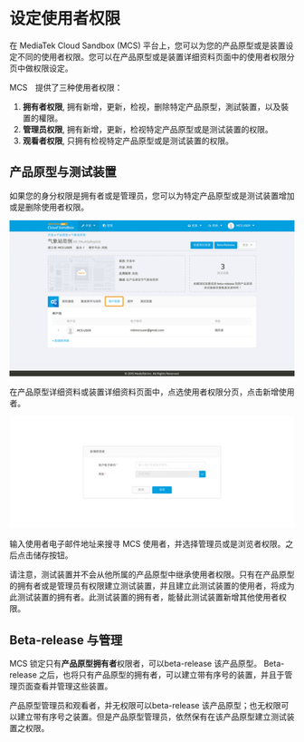 # 设定使用者权限


在 MediaTek Cloud Sandbox (MCS) 平台上，您可以为您的产品原型或是装置设定不同的使用者权限。您可以在产品原型或是装置详细资料页面中的使用者权限分页中做权限设定。


MCS　提供了三种使用者权限：

1. **拥有者权限**, 拥有新增，更新，检视，删除特定产品原型，測試裝置，以及裝置的權限。
2. **管理员权限**, 拥有新增，更新，检视特定产品原型或是测试装置的权限。
3. **观看者权限**, 只拥有检视特定产品原型或是测试装置的权限。

## 产品原型与测试装置

如果您的身分权限是拥有者或是管理员，您可以为特定产品原型或是测试装置增加或是删除使用者权限。

![](../images/User_privileges/img_privileges_01.png)


在产品原型详细资料或装置详细资料页面中，点选使用者权限分页，点击新增使用者。

![](../images/User_privileges/img_privileges_02.png)

输入使用者电子邮件地址来搜寻 MCS 使用者，并选择管理员或是浏览者权限。之后点击储存按钮。



请注意，测试装置并不会从他所属的产品原型中继承使用者权限。只有在产品原型的拥有者或是管理员有权限建立测试装置，并且建立此测试装置的使用者，将成为此测试装置的拥有者。此测试装置的拥有者，能替此测试装置新增其他使用者权限。

## Beta-release 与管理

MCS 锁定只有**产品原型拥有者**权限者，可以beta-release 该产品原型。 Beta-release 之后，也将只有产品原型的拥有者，可以建立带有序号的装置，并且于管理页面查看并管理这些装置。

产品原型管理员和观看者，并无权限可以beta-release 该产品原型；也无权限可以建立带有序号之装置。但是产品原型管理员，依然保有在该产品原型建立测试装置之权限。
